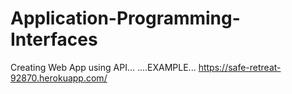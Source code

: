 # Application-Programming-Interfaces
Creating Web App using API...
....EXAMPLE...
https://safe-retreat-92870.herokuapp.com/
